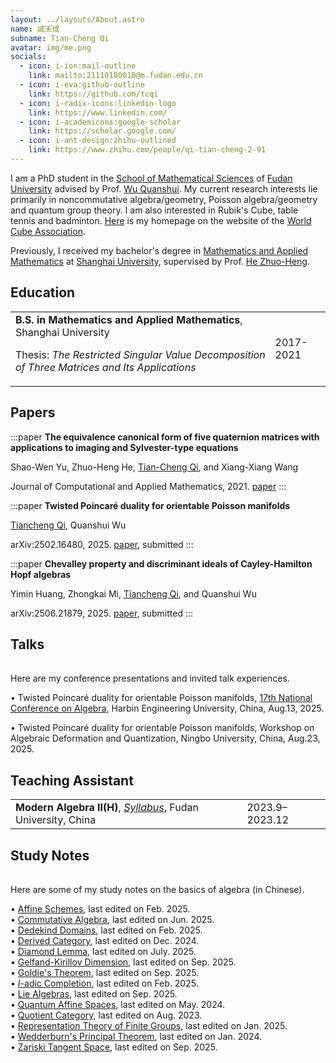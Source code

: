 ```yaml
---
layout: ../layouts/About.astro
name: 戚天成
subname: Tian-Cheng Qi
avatar: img/me.png
socials:
  - icon: i-ion:mail-outline
    link: mailto:21110180018@m.fudan.edu.cn
  - icon: i-eva:github-outline
    link: https://github.com/tcqi
  - icon: i-radix-icons:linkedin-logo
    link: https://www.linkedin.com/
  - icon: i-academicons:google-scholar
    link: https://scholar.google.com/
  - icon: i-ant-design:zhihu-outlined
    link: https://www.zhihu.com/people/qi-tian-cheng-2-91
---
```


I am a PhD student in the [School of Mathematical Sciences](https://math.fudan.edu.cn/) of [Fudan University](https://www.fudan.edu.cn/) advised by Prof. [Wu Quanshui](https://math.fudan.edu.cn/fa/05/c30607a326149/page.htm). My current research interests lie primarily in noncommutative algebra/geometry, Poisson algebra/geometry and quantum group theory. I am also interested in Rubik's Cube, table tennis and badminton. [Here](https://www.worldcubeassociation.org/persons/2015QITI01) is my homepage on the website of the [World Cube Association](https://en.wikipedia.org/wiki/World_Cube_Association).

Previously, I received my bachelor's degree in [Mathematics and Applied Mathematics](http://math.shu.edu.cn/) at [Shanghai University](https://www.shu.edu.cn/), supervised by Prof. [He Zhuo-Heng](https://irctmt.shu.edu.cn/Portals/728/teacher/ZhuohengHe/ZhuohengHe.html).


## Education

|                                        |           |
|--------------------------------------- | --------- |
| **B.S. in Mathematics and Applied Mathematics**, Shanghai University <p>Thesis: _The Restricted Singular Value Decomposition of Three Matrices and Its Applications_</p> | 2017-2021 |


## Papers

:::paper
**The equivalence canonical form of five quaternion matrices with applications to imaging and Sylvester-type equations**

Shao-Wen Yu, Zhuo-Heng He, <u>Tian-Cheng Qi</u>, and Xiang-Xiang Wang

Journal of Computational and Applied Mathematics, 2021.
[paper](https://www.sciencedirect.com/science/article/abs/pii/S0377042721001138)
:::

:::paper
**Twisted Poincaré duality for orientable Poisson manifolds**

<u>Tiancheng Qi</u>, Quanshui Wu

arXiv:2502.16480, 2025.
[paper](https://arxiv.org/abs/2502.16480), submitted
:::

:::paper
**Chevalley property and discriminant ideals of Cayley-Hamilton Hopf algebras**

Yimin Huang, Zhongkai Mi, <u>Tiancheng Qi</u>, and Quanshui Wu

arXiv:2506.21879, 2025.
[paper](https://arxiv.org/abs/2506.21879), submitted
:::

## Talks
|                                        |           |
|--------------------------------------- | --------- |
Here are my conference presentations and invited talk experiences.

$\bullet$ Twisted Poincaré duality for orientable Poisson manifolds, [17th National Conference on Algebra](https://17thdaishu.hrbeu.edu.cn/index.htm), Harbin Engineering University, China, Aug.13, 2025.

$\bullet$ Twisted Poincaré duality for orientable Poisson manifolds, Workshop on Algebraic Deformation and Quantization, Ningbo University, China, Aug.23, 2025.






## Teaching Assistant

|                                        |           |
|--------------------------------------- | --------- |
| **Modern Algebra II(H)**, _[Syllabus](/files/syllabus/MATH130143h.03-2023-2024-1.pdf)_, Fudan University, China  | 2023.9–2023.12 |




## Study Notes

|                                        |           |
|--------------------------------------- | --------- |
Here are some of my study notes on the basics of algebra (in Chinese).

$\bullet$ [Affine Schemes](/files/notes/affinesch.pdf), last edited on Feb. 2025.  
$\bullet$ [Commutative Algebra](/files/notes/CA2-2025.pdf), last edited on Jun. 2025.  
$\bullet$ [Dedekind Domains](/files/notes/Dedekinddomain.pdf), last edited on Feb. 2025.  
$\bullet$ [Derived Category](/files/notes/derivedcat.pdf), last edited on Dec. 2024.  
$\bullet$ [Diamond Lemma](/files/notes/diamlem.pdf), last edited on July. 2025.  
$\bullet$ [Gelfand-Kirillov Dimension](/files/notes/GKdim.pdf), last edited on Sep. 2025.  
$\bullet$ [Goldie's Theorem](/files/notes/GoldieThm.pdf), last edited on Sep. 2025.   
$\bullet$ [$I$-adic Completion](/files/notes/I-adiccom.pdf), last edited on Feb. 2025.  
$\bullet$ [Lie Algebras](/files/notes/Liealg.pdf), last edited on Sep. 2025.   
$\bullet$ [Quantum Affine Spaces](/files/notes/quantumaffsp.pdf), last edited on May. 2024.   
$\bullet$ [Quotient Category](/files/notes/quotientcat.pdf), last edited on Aug. 2023.     
$\bullet$ [Representation Theory of Finite Groups](/files/notes/repfintegrp2025.pdf), last edited on Jan. 2025.  
$\bullet$ [Wedderburn's Principal Theorem](/files/notes/Wedderburnpthm.pdf), last edited on Jan. 2024.  
$\bullet$ [Zariski Tangent Space](/files/notes/zariskitansp.pdf), last edited on Sep. 2025. 